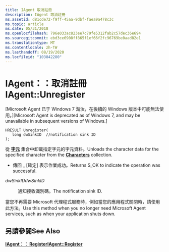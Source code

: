 ```yaml
---
title: IAgent 取消註冊
description: IAgent 取消註冊
ms.assetid: d81cde72-f9ff-45aa-9dbf-faea9a478c3c
ms.topic: article
ms.date: 05/31/2018
ms.openlocfilehash: 796e033ac823ee7c79fe5312fab2c57dec36e694
ms.sourcegitcommit: ebd3ce6908ff865f1ef66f2fc96769be0aad82e1
ms.translationtype: MT
ms.contentlocale: zh-TW
ms.lasthandoff: 08/19/2020
ms.locfileid: "103842280"
---
```

# <a name="iagentunregister"></a><span data-ttu-id="539a0-103">IAgent：：取消註冊</span><span class="sxs-lookup"><span data-stu-id="539a0-103">IAgent::Unregister</span></span>

<span data-ttu-id="539a0-104">\[Microsoft Agent 已于 Windows 7 淘汰，在後續的 Windows 版本中可能無法使用。\]</span><span class="sxs-lookup"><span data-stu-id="539a0-104">\[Microsoft Agent is deprecated as of Windows 7, and may be unavailable in subsequent versions of Windows.\]</span></span>

``` syntax
HRESULT Unregister(
   long dwSinkID  //notification sink ID
);
```

<span data-ttu-id="539a0-105">從 [**字元**](/windows/desktop/lwef/the-characters-object) 集合中卸載指定字元的字元資料。</span><span class="sxs-lookup"><span data-stu-id="539a0-105">Unloads the character data for the specified character from the [**Characters**](/windows/desktop/lwef/the-characters-object) collection.</span></span>

-   <span data-ttu-id="539a0-106">傳回 \_ [確定] 表示作業成功。</span><span class="sxs-lookup"><span data-stu-id="539a0-106">Returns S\_OK to indicate the operation was successful.</span></span>

<dl> <dt>

<span data-ttu-id="539a0-107"><span id="dwSinkID"></span><span id="dwsinkid"></span><span id="DWSINKID"></span>*dwSinkID*</span><span class="sxs-lookup"><span data-stu-id="539a0-107"><span id="dwSinkID"></span><span id="dwsinkid"></span><span id="DWSINKID"></span>*dwSinkID*</span></span>
</dt> <dd>

<span data-ttu-id="539a0-108">通知接收識別碼。</span><span class="sxs-lookup"><span data-stu-id="539a0-108">The notification sink ID.</span></span>

</dd> </dl>

<span data-ttu-id="539a0-109">當您不再需要 Microsoft 代理程式服務時，例如當您的應用程式關閉時，請使用此方法。</span><span class="sxs-lookup"><span data-stu-id="539a0-109">Use this method when you no longer need Microsoft Agent services, such as when your application shuts down.</span></span>

## <a name="see-also"></a><span data-ttu-id="539a0-110">另請參閱</span><span class="sxs-lookup"><span data-stu-id="539a0-110">See Also</span></span>

[<span data-ttu-id="539a0-111">**IAgent：： Register**</span><span class="sxs-lookup"><span data-stu-id="539a0-111">**IAgent::Register**</span></span>](iagent--register.md)


 

 